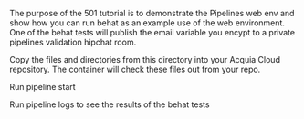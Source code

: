 The purpose of the 501 tutorial is to demonstrate the Pipelines web env and show how you can run behat as an example use of the web environment. One of the behat tests will publish the email variable you encypt to a private pipelines validation hipchat room.

Copy the files and directories from this directory into your Acquia Cloud repository. The container will check these files out from your repo.

Run pipeline start

Run pipeline logs to see the results of the behat tests

